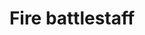 ---
layout: item
title: Fire battlestaff
item-id: 1393
datatable: true
id: 1393
name: "Fire battlestaff"
members: true
lowalch: 6200
highalch: 9300
examine: "It's a slightly magical stick."
monsters:
  - id: 469
    name: "Killerwatt"
    members: true
    combat_level: 55
    wiki_url: "https://oldschool.runescape.wiki/w/Killerwatt#Attacking"
    drops:
      - quantity: "1"
        rarity: 0.007142857142857143
        drop_requirements: null
  - id: 498
    name: "Smoke devil"
    members: true
    combat_level: 160
    wiki_url: "https://oldschool.runescape.wiki/w/Smoke_devil"
    drops:
      - quantity: "1"
        rarity: 0.0234375
        drop_requirements: null
  - id: 2075
    name: "Fire giant"
    members: true
    combat_level: 86
    wiki_url: "https://oldschool.runescape.wiki/w/Fire_giant#Level_86"
    drops:
      - quantity: "1"
        rarity: 0.0078125
        drop_requirements: null
  - id: 2954
    name: "Zamorak wizard"
    members: true
    combat_level: 65
    wiki_url: "https://oldschool.runescape.wiki/w/Zamorak_wizard"
    drops:
      - quantity: "1"
        rarity: 0.0078125
        drop_requirements: null
  - id: 2955
    name: "Saradomin wizard"
    members: true
    combat_level: 108
    wiki_url: "https://oldschool.runescape.wiki/w/Saradomin_wizard"
    drops:
      - quantity: "1"
        rarity: 0.0078125
        drop_requirements: null
  - id: 7251
    name: "Fire giant"
    members: true
    combat_level: 109
    wiki_url: "https://oldschool.runescape.wiki/w/Fire_giant#Level_109"
    drops:
      - quantity: "1"
        rarity: 0.0078125
        drop_requirements: null
  - id: 7252
    name: "Fire giant"
    members: true
    combat_level: 104
    wiki_url: "https://oldschool.runescape.wiki/w/Fire_giant#Level_104"
    drops:
      - quantity: "1"
        rarity: 0.0078125
        drop_requirements: null
  - id: 7307
    name: "Ancient Wizard"
    members: true
    combat_level: 98
    wiki_url: "https://oldschool.runescape.wiki/w/Ancient_Wizard#Mage"
    drops:
      - quantity: "1"
        rarity: 0.02
        drop_requirements: null
  - id: 7309
    name: "Ancient Wizard"
    members: true
    combat_level: 112
    wiki_url: "https://oldschool.runescape.wiki/w/Ancient_Wizard#Melee"
    drops:
      - quantity: "1"
        rarity: 0.02
        drop_requirements: null
  - id: 7406
    name: "Nuclear smoke devil"
    members: true
    combat_level: 280
    wiki_url: "https://oldschool.runescape.wiki/w/Nuclear_smoke_devil"
    drops:
      - quantity: "1"
        rarity: 0.0234375
        drop_requirements: null
  - id: 8609
    name: "Hydra"
    members: true
    combat_level: 194
    wiki_url: "https://oldschool.runescape.wiki/w/Hydra"
    drops:
      - quantity: "1"
        rarity: 0.0390625
        drop_requirements: null
  - id: 10402
    name: "Colossal Hydra"
    members: true
    combat_level: 334
    wiki_url: "https://oldschool.runescape.wiki/w/Colossal_Hydra"
    drops:
      - quantity: "1"
        rarity: 0.0390625
        drop_requirements: null
---
